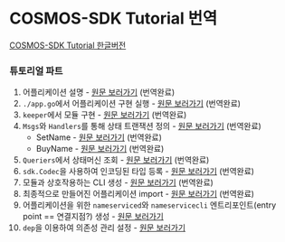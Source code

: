 # COSMOS-SDK Tutorial 번역



[COSMOS-SDK Tutorial 한글버전](https://github.com/pjt3591oo/cosmos-sdk-translate/blob/master/tutorial.md)



### 튜토리얼 파트

1. 어플리케이션 설명 - [원문 보러가기](https://github.com/cosmos/sdk-application-tutorial/blob/master/tutorial/app-design.md)  (번역완료)
2. `./app.go`에서 어플리케이션 구현 실행 - [원문 보러가기](https://github.com/cosmos/sdk-application-tutorial/blob/master/tutorial/app-init.md)  (번역완료)
3. `keeper`에서 모듈 구현  - [원문 보러가기](https://github.com/cosmos/sdk-application-tutorial/blob/master/tutorial/keeper.md)  (번역완료)
4. `Msgs`와 `Handlers`를 통해 상태 트랜잭션 정의 - [원문 보러가기](https://github.com/cosmos/sdk-application-tutorial/blob/master/tutorial/msgs-handlers.md)  (번역완료)
   - SetName - [원문 보러가기](https://github.com/cosmos/sdk-application-tutorial/blob/master/tutorial/set-name.md) (번역완료)
   - BuyName - [원문 보러가기](https://github.com/cosmos/sdk-application-tutorial/blob/master/tutorial/buy-name.md) (번역완료)
5. `Queriers`에서 상태머신 조회 - [원문 보러가기](https://github.com/cosmos/sdk-application-tutorial/blob/master/tutorial/queriers.md) (번역완료)
6. `sdk.Codec`을 사용하여 인코딩된 타입 등록 - [원문 보러가기](https://github.com/cosmos/sdk-application-tutorial/blob/master/tutorial/codec.md) (번역완료)
7. 모듈과 상호작용하는 CLI 생성 - [원문 보러가기](https://github.com/cosmos/sdk-application-tutorial/blob/master/tutorial/cli.md) (번역완료)
8. 최종적으로 만들어진 어플리케이션 import - [원문 보러가기](https://github.com/cosmos/sdk-application-tutorial/blob/master/tutorial/app-complete.md) (번역완료)
9. 어플리케이션을 위한 `nameserviced`와 `nameservicecli` 엔트리포인트(entry point == 연결지점?) 생성 - [원문 보러가기](https://github.com/cosmos/sdk-application-tutorial/blob/master/tutorial/entrypoint.md)
10. `dep`을 이용하여 의존성 관리 설정 - [원문 보러가기](https://github.com/cosmos/sdk-application-tutorial/blob/master/tutorial/dep.md)

